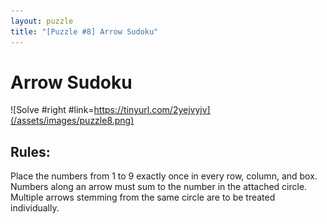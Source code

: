 ```yaml
---
layout: puzzle
title: "[Puzzle #8] Arrow Sudoku"
---
```


# Arrow Sudoku

![Solve #right #link=https://tinyurl.com/2yejvyjv](/assets/images/puzzle8.png)

## Rules:

Place the numbers from 1 to 9 exactly once in every row, column, and box. Numbers along an arrow must sum to the number in the attached circle. Multiple arrows stemming from the same circle are to be treated individually. 
